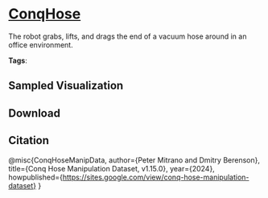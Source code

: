 # [ConqHose](././pages/datasets/conqhose.md)

The robot grabs, lifts, and drags the end of a vacuum hose around in an office environment.

**Tags**: 

## Sampled Visualization



## Download



## Citation

@misc{ConqHoseManipData,
author={Peter Mitrano and Dmitry Berenson},
title={Conq Hose Manipulation Dataset, v1.15.0},
year={2024},
howpublished={https://sites.google.com/view/conq-hose-manipulation-dataset}
}